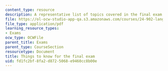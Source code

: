 ```yaml
---
content_type: resource
description: A representative list of topics covered in the final exam of the course.
file: https://ol-ocw-studio-app-qa.s3.amazonaws.com/courses/24-902-language-and-its-structure-ii-syntax-fall-2003/fd1fc2bf8fa2d8725068e9460cc8b00e_exam_guide.pdf
file_type: application/pdf
learning_resource_types:
- Exams
ocw_type: OCWFile
parent_title: Exams
parent_type: CourseSection
resourcetype: Document
title: Things to know for the final exam
uid: fd1fc2bf-8fa2-d872-5068-e9460cc8b00e
---
```

